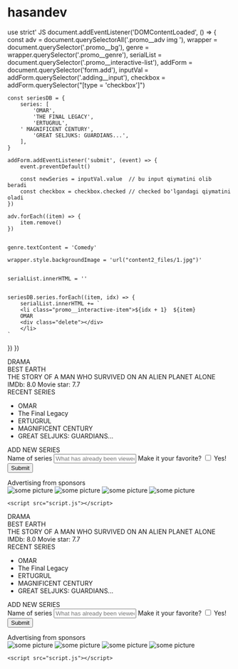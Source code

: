 # hasandev
use strict'
JS
document.addEventListener('DOMContentLoaded', () => {
    const adv = document.querySelectorAll('.promo__adv img '),
    wrapper = document.querySelector('.promo__bg'),
    genre = wrapper.querySelector('.promo__genre'),
    serialList = document.querySelector('.promo__interactive-list'),
    addForm = document.querySelector('form.add'),
    inputVal = addForm.querySelector('.adding__input'),
    checkbox = addForm.querySelector("[type = 'checkbox']")




    const seriesDB = {
        series: [
            'OMAR',
            'THE FINAL LEGACY',
            'ERTUGRUL',
        ' MAGNIFICENT CENTURY',
            'GREAT SELJUKS: GUARDIANS...',
        ],
    }

    addForm.addEventListener('submit', (event) => {
        event.preventDefault()

        const newSeries = inputVal.value  // bu input qiymatini olib beradi
        const checkbox = checkbox.checked // checked bo'lgandagi qiymatini oladi
    })

    adv.forEach((item) => {
        item.remove()
    })


    genre.textContent = 'Comedy'

    wrapper.style.backgroundImage = 'url("content2_files/1.jpg")'


    serialList.innerHTML = ''


    seriesDB.series.forEach((item, idx) => {
        serialList.innerHTML += `
        <li class="promo__interactive-item">${idx + 1}  ${item}
        OMAR
        <div class="delete"></div>
        </li>
    `
})
})












<!DOCTYPE html>
<html lang="en">
  <head>
    <meta charset="UTF-8" />
    <meta name="viewport" content="width=device-width, initial-scale=1.0" />
    <title>Series DB</title>
    <link
      href="https://fonts.googleapis.com/css?family=Roboto:300,400,700&display=swap&subset=cyrillic-ext"
      rel="stylesheet"
    />
    <link rel="stylesheet" href="style.css" />
  </head>
  <body>
    <main class="promo">
      <div class="promo__content">
        <div class="promo__bg">
          <div class="promo__genre">DRAMA</div>
          <div class="promo__title">BEST EARTH</div>
          <div class="promo__descr">
            THE STORY OF A MAN WHO SURVIVED ON AN ALIEN PLANET ALONE
          </div>
          <div class="promo__ratings">
            <span>IMDb: 8.0</span>
            <span>Movie star: 7.7</span>
          </div>
        </div>
        <div class="promo__interactive">
          <div>
            <div class="promo__interactive-title">RECENT SERIES</div>
            <ul class="promo__interactive-list">
              <li class="promo__interactive-item">
                OMAR
                <div class="delete"></div>
              </li>
              <li class="promo__interactive-item">
                The Final Legacy
                <div class="delete"></div>
              </li>
              <li class="promo__interactive-item">
                ERTUGRUL
                <div class="delete"></div>
              </li>
              <li class="promo__interactive-item">
                MAGNIFICENT CENTURY
                <div class="delete"></div>
              </li>
              <li class="promo__interactive-item">
                GREAT SELJUKS: GUARDIANS...
                <div class="delete"></div>
              </li>
            </ul>
          </div>
          <div>
            <form class="add">
              <div class="promo__interactive-title">ADD NEW SERIES</div>
              <span>Name of series</span>
              <input
                class="adding__input"
                type="text"
                placeholder="What has already been viewed...?"
              />
              <span>Make it your favorite?</span>
              <input type="checkbox" />
              <span class="yes">Yes!</span>
              <button>Submit</button>
            </form>
          </div>
        </div>
      </div>
      <div class="promo__adv">
        <div class="promo__adv-title">Advertising from sponsors</div>
        <img src="facebook_files/facebook.jpg" alt="some picture" />
        <img src="media_files/media.png" alt="some picture" />
        <img src="content2_files/content_2.jpg" alt="some picture" />
        <img src="content3_files/content_3.png" alt="some picture" />
      </div>
    </main>

    <script src="script.js"></script>
  </body>
</html>











<!DOCTYPE html>
<html lang="en">
  <head>
    <meta charset="UTF-8" />
    <meta name="viewport" content="width=device-width, initial-scale=1.0" />
    <title>Series DB</title>
    <link
      href="https://fonts.googleapis.com/css?family=Roboto:300,400,700&display=swap&subset=cyrillic-ext"
      rel="stylesheet"
    />
    <link rel="stylesheet" href="style.css" />
  </head>
  <body>
    <main class="promo">
      <div class="promo__content">
        <div class="promo__bg">
          <div class="promo__genre">DRAMA</div>
          <div class="promo__title">BEST EARTH</div>
          <div class="promo__descr">
            THE STORY OF A MAN WHO SURVIVED ON AN ALIEN PLANET ALONE
          </div>
          <div class="promo__ratings">
            <span>IMDb: 8.0</span>
            <span>Movie star: 7.7</span>
          </div>
        </div>
        <div class="promo__interactive">
          <div>
            <div class="promo__interactive-title">RECENT SERIES</div>
            <ul class="promo__interactive-list">
              <li class="promo__interactive-item">
                OMAR
                <div class="delete"></div>
              </li>
              <li class="promo__interactive-item">
                The Final Legacy
                <div class="delete"></div>
              </li>
              <li class="promo__interactive-item">
                ERTUGRUL
                <div class="delete"></div>
              </li>
              <li class="promo__interactive-item">
                MAGNIFICENT CENTURY
                <div class="delete"></div>
              </li>
              <li class="promo__interactive-item">
                GREAT SELJUKS: GUARDIANS...
                <div class="delete"></div>
              </li>
            </ul>
          </div>
          <div>
            <form class="add">
              <div class="promo__interactive-title">ADD NEW SERIES</div>
              <span>Name of series</span>
              <input
                class="adding__input"
                type="text"
                placeholder="What has already been viewed...?"
              />
              <span>Make it your favorite?</span>
              <input type="checkbox" />
              <span class="yes">Yes!</span>
              <button>Submit</button>
            </form>
          </div>
        </div>
      </div>
      <div class="promo__adv">
        <div class="promo__adv-title">Advertising from sponsors</div>
        <img src="facebook_files/facebook.jpg" alt="some picture" />
        <img src="media_files/media.png" alt="some picture" />
        <img src="content2_files/content_2.jpg" alt="some picture" />
        <img src="content3_files/content_3.png" alt="some picture" />
      </div>
    </main>

    <script src="script.js"></script>
  </body>
</html>
